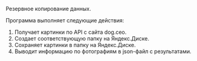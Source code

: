 Резервное копирование данных.

Программа выполняет следующие действия:
1. Получает картинки по API с сайта dog.ceo.
2. Создает соответствующую папку на Яндекс.Диске.
3. Сохраняет картинки в папку на Яндекс.Диске.
4. Выводит информацию по фотографиям в json-файл с результатами.
